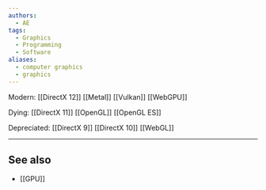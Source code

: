 ```yaml
---
authors:
  - AE
tags:
  - Graphics
  - Programming
  - Software
aliases:
  - computer graphics
  - graphics
---
```

Modern:
[[DirectX 12]]
[[Metal]]
[[Vulkan]]
[[WebGPU]]

Dying:
[[DirectX 11]]
[[OpenGL]]
[[OpenGL ES]]

Depreciated:
[[DirectX 9]]
[[DirectX 10]]
[[WebGL]]

---
## See also
- [[GPU]]